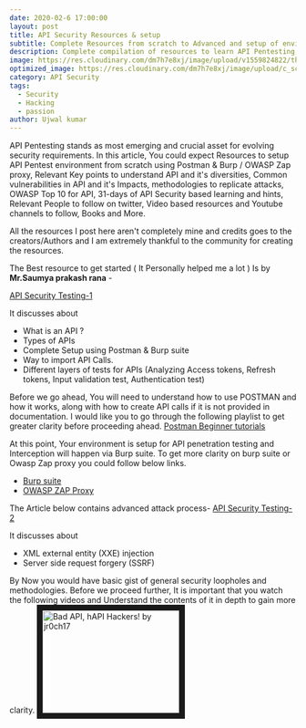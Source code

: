 ```yaml
---
date: 2020-02-6 17:00:00
layout: post
title: API Security Resources & setup
subtitle: Complete Resources from scratch to Advanced and setup of environment for Noobs.
description: Complete compilation of resources to learn API Pentesting, which consists of resources for absolute beginners to advanced levels.
image: https://res.cloudinary.com/dm7h7e8xj/image/upload/v1559824822/theme15_oqsl4z.jpg
optimized_image: https://res.cloudinary.com/dm7h7e8xj/image/upload/c_scale,w_380/v1559824822/theme15_oqsl4z.jpg
category: API Security
tags:
  - Security
  - Hacking
  - passion
author: Ujwal kumar
---
```


API Pentesting stands as most emerging and crucial asset for evolving security requirements. In this article, You could expect Resources to setup API Pentest environment from scratch using Postman & Burp / OWASP Zap proxy, Relevant Key points to understand API and it's diversities, Common vulnerabilities in API and it's Impacts, methodologies to replicate attacks, OWASP Top 10 for API, 31-days of API Security based learning and hints, Relevant People to follow on twitter, Video based resources and Youtube channels to follow, Books and More. 

All the resources I post here aren't completely mine and credits goes to the creators/Authors and I am extremely thankful to the community for creating the resources.

The Best resource to get started ( It Personally helped me a lot ) Is by **Mr.Saumya prakash rana** -

[API Security Testing-1 ](https://medium.com/datadriveninvestor/api-security-testing-part-1-b0fc38228b93)

It discusses about 
* What is an API ?
* Types of APIs
* Complete Setup using Postman & Burp suite
* Way to import API Calls.
* Different layers of tests for APIs (Analyzing Access tokens, Refresh tokens, Input validation test, Authentication test)

Before we go ahead, You will need to understand how to use POSTMAN and how it works, along with how to create API calls if it is not provided in documentation. I would like you to go through the following playlist to get greater clarity before proceeding ahead.
[Postman Beginner tutorials](https://www.youtube.com/playlist?list=PLhW3qG5bs-L-oT0GenwPLcJAPD_SiFK3C)

At this point, Your environment is setup for API penetration testing and Interception will happen via Burp suite. To get more clarity on burp suite or Owasp Zap proxy you could follow below links.
* [Burp suite](https://portswigger.net/burp/documentation/desktop/getting-started)
* [OWASP ZAP Proxy](https://www.zaproxy.org)

The Article below contains advanced attack process-
[API Security Testing-2 ](https://medium.com/@saumyaprakashrana_51250/api-security-testing-part-2-67ae9fb9c12)

It discusses about
* XML external entity (XXE) injection
* Server side request forgery (SSRF)

By Now you would have basic gist of general security loopholes and methodologies. Before we proceed further, It is important that you watch the following videos and Understand the contents of it in depth to gain more clarity.
<a href="http://www.youtube.com/watch?feature=player_embedded&v=UT7-ZVawdzA
" target="_blank"><img src="http://img.youtube.com/vi/UT7-ZVawdzA/0.jpg" 
alt="Bad API, hAPI Hackers! by jr0ch17" width="240" height="180" border="10" /></a>
